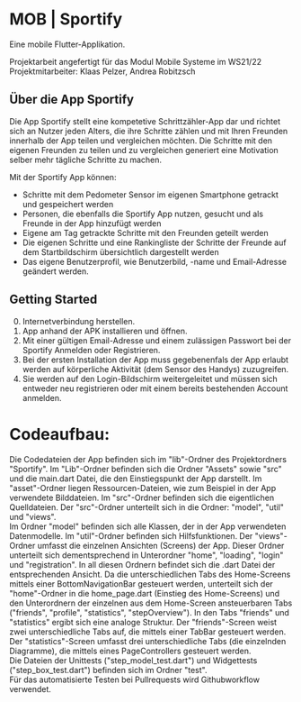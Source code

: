 
# MOB | Sportify

Eine mobile Flutter-Applikation.

Projektarbeit angefertigt für das Modul Mobile Systeme im WS21/22
Projektmitarbeiter: Klaas Pelzer, Andrea Robitzsch


## Über die App Sportify

Die App Sportify stellt eine kompetetive Schrittzähler-App dar und richtet sich an Nutzer jeden Alters, die ihre Schritte zählen und mit Ihren Freunden innerhalb der App teilen und vergleichen möchten.
Die Schritte mit den eigenen Freunden zu teilen und zu vergleichen generiert eine Motivation selber mehr tägliche Schritte zu machen.

Mit der Sportify App können:
* Schritte mit dem Pedometer Sensor im eigenen Smartphone getrackt und gespeichert werden
* Personen, die ebenfalls die Sportify App nutzen, gesucht und als Freunde in der App hinzufügt werden
* Eigene am Tag getrackte Schritte mit den Freunden geteilt werden
* Die eigenen Schritte und eine Rankingliste der Schritte der Freunde auf dem Startbildschirm übersichtlich      dargestellt werden
* Das eigene Benutzerprofil, wie Benutzerbild, -name und Email-Adresse geändert werden.

## Getting Started
0. Internetverbindung herstellen.
1. App anhand der APK installieren und öffnen.
2. Mit einer gültigen Email-Adresse und einem zulässigen Passwort bei der Sportify Anmelden oder Registrieren.
3. Bei der ersten Installation der App muss gegebenenfals der App erlaubt werden auf körperliche Aktivität (dem Sensor des Handys) zuzugreifen.
4. Sie werden auf den Login-Bildschirm weitergeleitet und müssen sich entweder neu registrieren oder mit einem bereits bestehenden Account anmelden.

# Codeaufbau:

Die Codedateien der App befinden sich im "lib"-Ordner des Projektordners "Sportify".
Im "Lib"-Ordner befinden sich die Ordner "Assets" sowie "src" und die main.dart Datei, die den Einstiegspunkt der App darstellt. Im "asset"-Ordner liegen Ressourcen-Dateien, wie zum Beispiel in der App verwendete Bilddateien.
Im "src"-Ordner befinden sich die eigentlichen Quelldateien. Der "src"-Ordner unterteilt sich in die Ordner: "model", "util" und "views".<br>
Im Ordner "model" befinden sich alle Klassen, der in der App verwendeten Datenmodelle.
Im "util"-Ordner befinden sich Hilfsfunktionen.
Der "views"-Ordner umfasst die einzelnen Ansichten (Screens) der App. Dieser Ordner unterteilt sich dementsprechend in Unterordner "home", "loading", "login" und "registration". In all diesen Ordnern befindet sich die .dart Datei der entsprechenden Ansicht. Da die unterschiedlichen Tabs des Home-Screens mittels einer BottomNavigationBar gesteuert werden, unterteilt sich der "home"-Ordner in die home_page.dart (Einstieg des Home-Screens) und den Unterordnern der einzelnen aus dem Home-Screen ansteuerbaren Tabs ("friends", "profile", "statistics", "stepOverview"). In den Tabs "friends" und "statistics" ergibt sich eine analoge Struktur. Der "friends"-Screen weist zwei unterschiedliche Tabs auf, die mittels einer TabBar gesteuert werden. Der "statistics"-Screen umfasst drei unterschiedliche Tabs (die einzelnden Diagramme), die mittels eines PageControllers gesteuert werden.<br>
Die Dateien der Unittests ("step_model_test.dart") und Widgettests ("step_box_test.dart") befinden sich im Ordner "test".<br>
Für das automatisierte Testen bei Pullrequests wird Githubworkflow verwendet.
